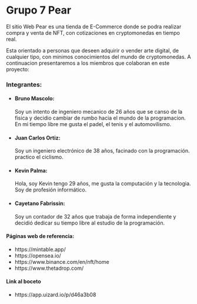 # Grupo 7 Pear
El sitio Web Pear es una tienda de E-Commerce donde se podra realizar compra y venta de NFT, con cotizaciones en cryptomonedas en tiempo real. 

Esta orientado a personas que deseen adquirir o vender arte digital, de cualquier tipo, con minimos conocimientos del mundo de cryptomonedas. 
A continuacion presentaremos a los miembros que colaboran en este proyecto:
<h3>Integrantes:</h3>
<ul>
<li><h4>Bruno Mascolo:</h4> Soy un intento de ingeniero mecanico de 26 años que se canso de la fisica y decidio cambiar de rumbo hacia el mundo de la programacion. En mi tiempo libre me gusta el padel, el tenis y el automovilismo. </li>

<li><h4>Juan Carlos Ortiz:</h4> Soy un ingeniero electrónico de 38 años, facinado con la programación. practico el ciclismo.</li>

<li><h4>Kevin Palma:</h4> Hola, soy Kevin tengo 29 años, me gusta la computación y la tecnologia. Soy de profesión informático.</li>

<li><h4>Cayetano Fabrissin:</h4> Soy un contador de 32 años que trabaja de forma independiente y decidió dedicar su tiempo libre al estudio de la programación.</li>
</ul>
<h4>Páginas web de referencia:</h4>
<ul>
<li>https://mintable.app/</li>
<li>https://opensea.io/</li>
<li>https://www.binance.com/en/nft/home</li>
<li>https://www.thetadrop.com/</li>
</ul>
<div>
<h4>Link al boceto </h4>
<ul>
<li>https://app.uizard.io/p/d46a3b08</li>
</ul>
</div>
